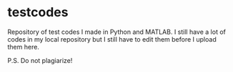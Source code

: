 # testcodes
Repository of test codes I made in Python and MATLAB. I still have a lot of codes in my local repository but I still have to edit them before I upload them here.

P.S. Do not plagiarize!



